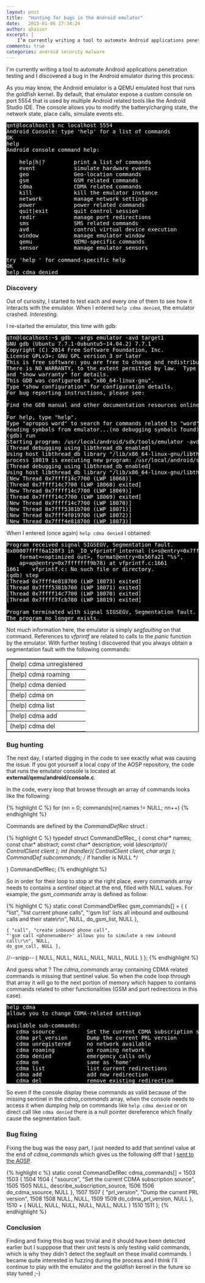 ```yaml
---
layout: post
title:  "Hunting for bugs in the Android emulator"
date:   2015-01-06 17:34:24
author: qkaiser
excerpt: |
    I’m currently writing a tool to automate Android applications penetration testing and I discovered a bug in the Android emulator during this process.
comments: true
categories: android security malware
---
```


I'm currently writing a tool to automate Android applications penetration
testing and I discovered a bug in the Android emulator during this process.

As you may know, the Android emulator is a QEMU emulated host that runs the
goldfish kernel. By default, that emulator expose a custom console on port 5554
that is used by multiple Android related tools like the Android Studio IDE.
The console allows you to modify the battery/charging state, the network state,
place calls, simulate events etc.

<pre style="background-color:black;color:white;font-family:'monospace';">
qnt@localhost:$ nc localhost 5554
Android Console: type 'help' for a list of commands
OK
help
Android console command help:

    help|h|?         print a list of commands
    event            simulate hardware events
    geo              Geo-location commands
    gsm              GSM related commands
    cdma             CDMA related commands
    kill             kill the emulator instance
    network          manage network settings
    power            power related commands
    quit|exit        quit control session
    redir            manage port redirections
    sms              SMS related commands
    avd              control virtual device execution
    window           manage emulator window
    qemu             QEMU-specific commands
    sensor           manage emulator sensors

try 'help <command>' for command-specific help
OK
help cdma denied
</pre>

### Discovery

Out of curiosity, I started to test each and every one of them to see how it
interacts with the emulator. When I entered `help cdma denied`,
the emulator crashed. *Interesting*.

I re-started the emulator, this time with gdb:

<pre style="background-color:black;color:white;font-family:'monospace';">
qtn@localhost:~$ gdb --args emulator -avd target1
GNU gdb (Ubuntu 7.7.1-0ubuntu5~14.04.2) 7.7.1
Copyright (C) 2014 Free Software Foundation, Inc.
License GPLv3+: GNU GPL version 3 or later <http://gnu.org/licenses/gpl.html>
This is free software: you are free to change and redistribute it.
There is NO WARRANTY, to the extent permitted by law.  Type "show copying"
and "show warranty" for details.
This GDB was configured as "x86_64-linux-gnu".
Type "show configuration" for configuration details.
For bug reporting instructions, please see:
<http://www.gnu.org/software/gdb/bugs/>.
Find the GDB manual and other documentation resources online at:
<http://www.gnu.org/software/gdb/documentation/>.
For help, type "help".
Type "apropos word" to search for commands related to "word"...
Reading symbols from emulator...(no debugging symbols found)...done.
(gdb) run
Starting program: /usr/local/android/sdk/tools/emulator -avd droidbox
[Thread debugging using libthread_db enabled]
Using host libthread_db library "/lib/x86_64-linux-gnu/libthread_db.so.1".
process 18019 is executing new program: /usr/local/android/sdk/tools/emulator64-arm
[Thread debugging using libthread_db enabled]
Using host libthread_db library "/lib/x86_64-linux-gnu/libthread_db.so.1".
[New Thread 0x7ffff14c7700 (LWP 18068)]
[Thread 0x7ffff14c7700 (LWP 18068) exited]
[New Thread 0x7ffff14c7700 (LWP 18069)]
[Thread 0x7ffff14c7700 (LWP 18069) exited]
[New Thread 0x7ffff14c7700 (LWP 18070)]
[New Thread 0x7fff5381b700 (LWP 18071)]
[New Thread 0x7fff4f019700 (LWP 18072)]
[New Thread 0x7fff4e818700 (LWP 18073)]
</pre>

When I entered (once again) `help cdma denied` I obtained:

<pre style="background-color:black;color:white;font-family:'monospace';">
Program received signal SIGSEGV, Segmentation fault.
0x00007ffff6a128f3 in _IO_vfprintf_internal (s=s@entry=0x7fffffff9a10,
    format=&lt;optimized out&gt;, format@entry=0x56fa21 "%s",
    ap=ap@entry=0x7fffffff9b78) at vfprintf.c:1661
1661	vfprintf.c: No such file or directory.
(gdb) step
[Thread 0x7fff4e818700 (LWP 18073) exited]
[Thread 0x7fff5381b700 (LWP 18071) exited]
[Thread 0x7ffff14c7700 (LWP 18070) exited]
[Thread 0x7ffff7fcb780 (LWP 18019) exited]

Program terminated with signal SIGSEGV, Segmentation fault.
The program no longer exists.
</pre>

Not much information here, the emulator is simply *segfaulting* on that command.
References to *vfprintf* are related to calls to the *panic* function by the
emulator.
With further testing I discovered that you always obtain a segmentation fault
with the following commands:

<!-- table or list -->
<table style="width:100%;border:1px solid black;">
<tr><td style="width:100%;border-bottom:1px solid black;">
(help) cdma unregistered</td></tr>
<tr><td style="width:100%;border-bottom:1px solid black;">
(help) cdma roaming</td></tr>
<tr><td style="width:100%;border-bottom:1px solid black;">
(help) cdma denied</td></tr>
<tr><td style="width:100%;border-bottom:1px solid black;">
(help) cdma on</td></tr>
<tr><td style="width:100%;border-bottom:1px solid black;">
(help) cdma list</td></tr>
<tr><td style="width:100%;border-bottom:1px solid black;">
(help) cdma add</td></tr>
<tr><td>(help) cdma del</td></tr>
</table>

### Bug hunting

The next day, I started digging in the code to see exactly what was causing the
issue. If you got yourself a local copy of the AOSP repository, the code that
runs the emulator console is located at **external/qemu/android/console.c**.

In the code, every loop that browse through an array of commands looks like the
following:

{% highlight C %}
for (nn = 0; commands[nn].names != NULL; nn++)
{% endhighlight %}

Commands are defined by the *CommandDefRec* struct :

{% highlight C %}
typedef struct CommandDefRec_ {
    const char*  names;
    const char*  abstract;
    const char*  description;
    void        (*descriptor)( ControlClient  client );
    int         (*handler)( ControlClient  client, char* args );
    CommandDef   subcommands;   /* if handler is NULL */

} CommandDefRec;
{% endhighlight %}



So in order for their loop to stop at the right place, every commands array
needs to contains a *sentinel* object at the end, filled with NULL values.
For example, the *gsm_commands* array is defined as follow:

{% highlight C %}
static const CommandDefRec  gsm_commands[] =
{
    { "list", "list current phone calls",
    "'gsm list' lists all inbound and outbound calls and their state\r\n", NULL,
    do_gsm_list, NULL },

    { "call", "create inbound phone call",
    "'gsm call <phonenumber>' allows you to simulate a new inbound call\r\n", NULL,
    do_gsm_call, NULL },
//--snipp--
{ NULL, NULL, NULL, NULL, NULL, NULL }
};
{% endhighlight %}

And guess what ? The *cdma_commands* array containing CDMA related commands is
missing that sentinel value. So when the code loop through that array it will go
to the next portion of memory which happen to contains commands related to other
functionalities (GSM and port redirections in this case). 

<pre style="background-color:black;color:white;font-family:'monospace';">
help cdma
allows you to change CDMA-related settings

available sub-commands:
   cdma ssource          Set the current CDMA subscription source
   cdma prl_version      Dump the current PRL version
   cdma unregistered     no network available
   cdma roaming          on roaming network
   cdma denied           emergency calls only
   cdma on               same as 'home'
   cdma list             list current redirections
   cdma add              add new redirection
   cdma del              remove existing redirection
</pre>

So even if the console display these commands as valid because of the missing
sentinel in the *cdma_commands* array, when the console needs to access it when
dumping help on commands like `help cdma denied` or on direct call like
`cdma denied` there is a null pointer dereference which finally cause the
segmentation fault.

### Bug fixing

Fixing the bug was the easy part, I just needed to add that sentinel value at
the end of *cdma_commands* which gives us the following diff that I
[sent to the AOSP](https://android-review.googlesource.com/#/c/121302/).

{% highlight c %}
static const CommandDefRec  cdma_commands[] =
1503	1503	 {
1504	1504	     { "ssource", "Set the current CDMA subscription source",
1505	1505	       NULL, describe_subscription_source,
1506	1506	       do_cdma_ssource, NULL },
1507	1507	     { "prl_version", "Dump the current PRL version",
1508	1508	       NULL, NULL,
1509	1509	       do_cdma_prl_version, NULL },
1510	+    { NULL, NULL, NULL, NULL, NULL, NULL }
1510	1511	 };
{% endhighlight %}


### Conclusion

Finding and fixing this bug was trivial and it should have been detected
earlier but I supppose that their unit tests is only testing valid commands,
which is why they didn't detect the segfault on these invalid commands.
I became quite interested in fuzzing during the process and I think I'll
continue to play with the emulator and the goldfish kernel in the future so
stay tuned ;-) 
